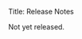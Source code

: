 Title: Release Notes

<!--
- [isis-security-shiro-1.0.0](isis-security-shiro-1.0.0.html)
-->

Not yet released.
